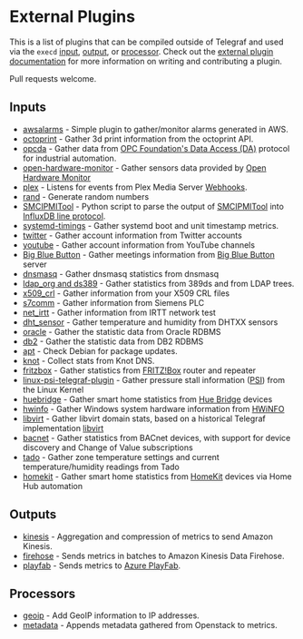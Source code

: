 # External Plugins

This is a list of plugins that can be compiled outside of Telegraf and used via the `execd` [input](plugins/inputs/execd), [output](plugins/outputs/execd), or [processor](plugins/processors/execd).
Check out the [external plugin documentation](/docs/EXTERNAL_PLUGINS.md) for more information on writing and contributing a plugin.

Pull requests welcome.

## Inputs

- [awsalarms](https://github.com/vipinvkmenon/awsalarms) - Simple plugin to gather/monitor alarms generated  in AWS.
- [octoprint](https://github.com/BattleBas/octoprint-telegraf-plugin) - Gather 3d print information from the octoprint API.
- [opcda](https://github.com/lpc921/telegraf-execd-opcda) - Gather data from [OPC Foundation's Data Access (DA)](https://opcfoundation.org/about/opc-technologies/opc-classic/) protocol for industrial automation.
- [open-hardware-monitor](https://github.com/marianob85/open_hardware_monitor-telegraf-plugin) - Gather sensors data provided by [Open Hardware Monitor](http://openhardwaremonitor.org)
- [plex](https://github.com/russorat/telegraf-webhooks-plex) - Listens for events from Plex Media Server [Webhooks](https://support.plex.tv/articles/115002267687-webhooks/).
- [rand](https://github.com/ssoroka/rand) - Generate random numbers
- [SMCIPMITool](https://github.com/jhpope/smc_ipmi) - Python script to parse the output of [SMCIPMITool](https://www.supermicro.com/en/solutions/management-software/ipmi-utilities) into [InfluxDB line protocol](https://docs.influxdata.com/influxdb/latest/reference/syntax/line-protocol/).
- [systemd-timings](https://github.com/pdmorrow/telegraf-execd-systemd-timings) - Gather systemd boot and unit timestamp metrics.
- [twitter](https://github.com/inabagumi/twitter-telegraf-plugin) - Gather account information from Twitter accounts
- [youtube](https://github.com/inabagumi/youtube-telegraf-plugin) - Gather account information from YouTube channels
- [Big Blue Button](https://github.com/bigblueswarm/bigbluebutton-telegraf-plugin) - Gather meetings information from [Big Blue Button](https://bigbluebutton.org/) server
- [dnsmasq](https://github.com/machinly/dnsmasq-telegraf-plugin) - Gather dnsmasq statistics from dnsmasq
- [ldap_org and ds389](https://github.com/falon/CSI-telegraf-plugins) - Gather statistics from 389ds and from LDAP trees.
- [x509_crl](https://github.com/jcgonnard/telegraf-input-x590crl) - Gather information from your X509 CRL files
- [s7comm](https://github.com/nicolasme/s7comm) - Gather information from Siemens PLC
- [net_irtt](https://github.com/iAnatoly/telegraf-input-net_irtt) - Gather information from IRTT network test
- [dht_sensor](https://github.com/iAnatoly/telegraf-input-dht_sensor) - Gather temperature and humidity from DHTXX sensors
- [oracle](https://github.com/bonitoo-io/telegraf-input-oracle) - Gather the statistic data from Oracle RDBMS
- [db2](https://github.com/bonitoo-io/telegraf-input-db2) - Gather the statistic data from DB2 RDBMS
- [apt](https://github.com/x70b1/telegraf-apt) - Check Debian for package updates.
- [knot](https://github.com/x70b1/telegraf-knot) - Collect stats from Knot DNS.
- [fritzbox](https://github.com/hdecarne-github/fritzbox-telegraf-plugin) - Gather statistics from [FRITZ!Box](https://avm.de/produkte/fritzbox/) router and repeater
- [linux-psi-telegraf-plugin](https://github.com/gridscale/linux-psi-telegraf-plugin) - Gather pressure stall information ([PSI](https://facebookmicrosites.github.io/psi/)) from the Linux Kernel
- [huebridge](https://github.com/hdecarne-github/huebridge-telegraf-plugin) - Gather smart home statistics from [Hue Bridge](https://www.philips-hue.com/) devices
- [hwinfo](https://github.com/zachstence/hwinfo-telegraf-plugin) - Gather Windows system hardware information from [HWiNFO](https://www.hwinfo.com/)
- [libvirt](https://gitlab.com/warrenio/tools/telegraf-input-libvirt) - Gather libvirt domain stats, based on a historical Telegraf implementation [libvirt](https://libvirt.org/)
- [bacnet](https://github.com/JurajMarcin/telegraf-bacnet) - Gather statistics from BACnet devices, with support for device discovery and Change of Value subscriptions
- [tado](https://github.com/zoeimogen/tado-telegraf-plugin) - Gather zone temperature settings and current temperature/humidity readings from Tado
- [homekit](https://github.com/hdecarne-github/homekit-telegraf-plugin) - Gather smart home statistics from [HomeKit](https://en.wikipedia.org/wiki/HomeKit) devices via Home Hub automation

## Outputs

- [kinesis](https://github.com/morfien101/telegraf-output-kinesis) - Aggregation and compression of metrics to send Amazon Kinesis.
- [firehose](https://github.com/muhlba91/telegraf-output-kinesis-data-firehose) - Sends metrics in batches to Amazon Kinesis Data Firehose.
- [playfab](https://github.com/dgkanatsios/telegraftoplayfab) - Sends metrics to [Azure PlayFab](https://learn.microsoft.com/en-us/gaming/playfab/).

## Processors

- [geoip](https://github.com/a-bali/telegraf-geoip) - Add GeoIP information to IP addresses.
- [metadata](https://github.com/lawdt/metadata) - Appends metadata gathered from Openstack to metrics.
